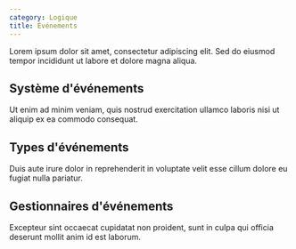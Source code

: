 ```yaml
---
category: Logique
title: Événements
---
```



Lorem ipsum dolor sit amet, consectetur adipiscing elit. Sed do eiusmod tempor incididunt ut labore et dolore magna aliqua.

## Système d'événements

Ut enim ad minim veniam, quis nostrud exercitation ullamco laboris nisi ut aliquip ex ea commodo consequat.

## Types d'événements

Duis aute irure dolor in reprehenderit in voluptate velit esse cillum dolore eu fugiat nulla pariatur.

## Gestionnaires d'événements

Excepteur sint occaecat cupidatat non proident, sunt in culpa qui officia deserunt mollit anim id est laborum.